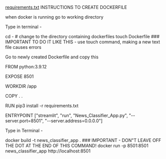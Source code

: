 [requirements.txt](https://github.com/EdwardMMiller/Data-Mining-Project---Fall-2022/files/10222333/requirements.txt)
INSTRUCTIONS TO CREATE DOCKERFILE

when docker is running go to working directory

Type in terminal - 

cd - # change to the directory containing dockerfiles
touch Dockerfile ### IMPORTANT TO DO IT LIKE THIS - use touch command, making a new text file causes errors

Go to newly created Dockerfile and copy this 

FROM python:3.9.12

EXPOSE 8501

WORKDIR /app

COPY . .

RUN pip3 install -r requirements.txt

ENTRYPOINT ["streamlit", "run", "News_Classifier_App.py", "--server.port=8501", "--server.address=0.0.0.0"]

Type in Terminal -

docker build -t news_classifier_app . ### IMPORTANT - DON"T LEAVE OFF THE DOT AT THE END OF THIS COMMAND!
docker run -p 8501:8501 news_classifier_app
http://localhost:8501
